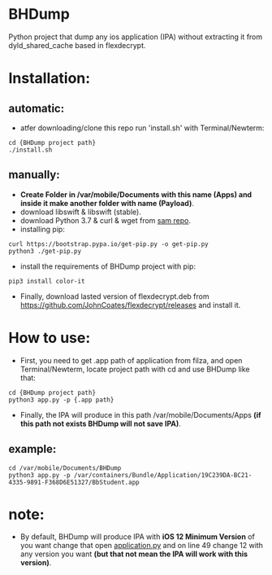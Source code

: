 # BHDump
Python project that dump any ios application (IPA) without extracting it from dyld_shared_cache based in flexdecrypt.

# Installation:
## automatic:
  - atfer downloading/clone this repo run 'install.sh' with Terminal/Newterm:
  ```shell
  cd {BHDump project path}
  ./install.sh
  ```
## manually:
  - **Create Folder in /var/mobile/Documents with this name (Apps) and inside it make another folder with name (Payload)**.
  - download libswift & libswift (stable).
  - download Python 3.7 & curl & wget from [sam repo](https://apt.bingner.com/).
  - installing pip:
  ```shell
  curl https://bootstrap.pypa.io/get-pip.py -o get-pip.py
  python3 ./get-pip.py
  ```
  - install the requirements of BHDump project with pip:
  ```shell
  pip3 install color-it
  ```
  - Finally, download lasted version of flexdecrypt.deb from https://github.com/JohnCoates/flexdecrypt/releases and install it.
  
  # How to use:
  - First, you need to get .app path of application from filza, and open Terminal/Newterm, locate project path with cd and use BHDump like that:
  ```shell
  cd {BHDump project path}
  python3 app.py -p {.app path}
  ```
  - Finally, the IPA will produce in this path /var/mobile/Documents/Apps **(if this path not exists BHDump will not save IPA)**.
  ## example:
  ```shell
  cd /var/mobile/Documents/BHDump
  python3 app.py -p /var/containers/Bundle/Application/19C239DA-BC21-4335-9891-F368D6E51327/BbStudent.app
  ```
  
  # note:
  - By default, BHDump will produce IPA with **iOS 12 Minimum Version** of you want change that open [application.py](https://github.com/BandarHL/BHDump/application.py#L49) and on line 49 change 12 with any version you want **(but that not mean the IPA will work with this version)**.
